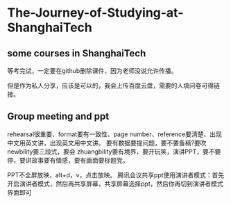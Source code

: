# The-Journey-of-Studying-at-ShanghaiTech
## some courses in ShanghaiTech
等考完试，一定要在github删除课件，因为老师没说允许传播。

但是作为私人分享，应该是可以的，我会上传百度云盘，需要的人填问卷可得链接。
## Group meeting and ppt
rehearsal很重要、format要有一致性、page number、reference要清楚、出现中文用英文讲，出现英文用中文讲。
要有数据要提问题，要不要备稿?要吹 newbility要三段式，要会 zhuangbility要有境界，要开玩笑，演讲PPT，要不要停，要讲故事要有情感，要有画面要标题党。

PPT不全屏放映，alt+d，v，点击放映。
腾讯会议共享ppt使用演讲者模式：首先开启演讲者模式，然后再共享屏幕，共享屏幕选择ppt，然后你再切到演讲者模式界面即可